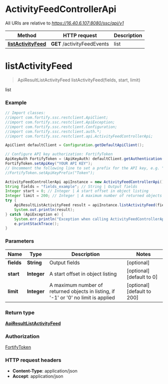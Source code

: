 # ActivityFeedControllerApi

All URIs are relative to *https://16.40.6.107:8080/ssc/api/v1*

Method | HTTP request | Description
------------- | ------------- | -------------
[**listActivityFeed**](ActivityFeedControllerApi.md#listActivityFeed) | **GET** /activityFeedEvents | list


<a name="listActivityFeed"></a>
# **listActivityFeed**
> ApiResultListActivityFeed listActivityFeed(fields, start, limit)

list

### Example
```java
// Import classes:
//import com.fortify.ssc.restclient.ApiClient;
//import com.fortify.ssc.restclient.ApiException;
//import com.fortify.ssc.restclient.Configuration;
//import com.fortify.ssc.restclient.auth.*;
//import com.fortify.ssc.restclient.api.ActivityFeedControllerApi;

ApiClient defaultClient = Configuration.getDefaultApiClient();

// Configure API key authorization: FortifyToken
ApiKeyAuth FortifyToken = (ApiKeyAuth) defaultClient.getAuthentication("FortifyToken");
FortifyToken.setApiKey("YOUR API KEY");
// Uncomment the following line to set a prefix for the API key, e.g. "Token" (defaults to null)
//FortifyToken.setApiKeyPrefix("Token");

ActivityFeedControllerApi apiInstance = new ActivityFeedControllerApi();
String fields = "fields_example"; // String | Output fields
Integer start = 0; // Integer | A start offset in object listing
Integer limit = 200; // Integer | A maximum number of returned objects in listing, if '-1' or '0' no limit is applied
try {
    ApiResultListActivityFeed result = apiInstance.listActivityFeed(fields, start, limit);
    System.out.println(result);
} catch (ApiException e) {
    System.err.println("Exception when calling ActivityFeedControllerApi#listActivityFeed");
    e.printStackTrace();
}
```

### Parameters

Name | Type | Description  | Notes
------------- | ------------- | ------------- | -------------
 **fields** | **String**| Output fields | [optional]
 **start** | **Integer**| A start offset in object listing | [optional] [default to 0]
 **limit** | **Integer**| A maximum number of returned objects in listing, if &#39;-1&#39; or &#39;0&#39; no limit is applied | [optional] [default to 200]

### Return type

[**ApiResultListActivityFeed**](ApiResultListActivityFeed.md)

### Authorization

[FortifyToken](../README.md#FortifyToken)

### HTTP request headers

 - **Content-Type**: application/json
 - **Accept**: application/json

